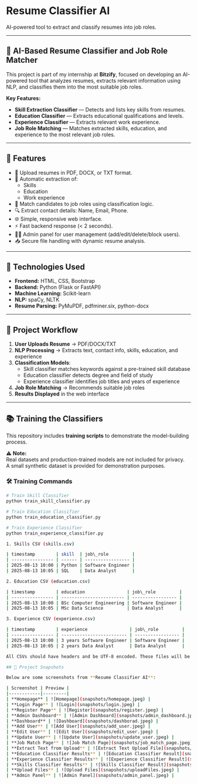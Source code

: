 # Resume Classifier AI

AI-powered tool to extract and classify resumes into job roles.

---

## 🧠 AI-Based Resume Classifier and Job Role Matcher

This project is part of my internship at **Bitzify**, focused on developing an AI-powered tool that analyzes resumes, extracts relevant information using NLP, and classifies them into the most suitable job roles.

**Key Features:**
- **Skill Extraction Classifier** — Detects and lists key skills from resumes.
- **Education Classifier** — Extracts educational qualifications and levels.
- **Experience Classifier** — Extracts relevant work experience.
- **Job Role Matching** — Matches extracted skills, education, and experience to the most relevant job roles.

---

## 🚀 Features

- 📄 Upload resumes in PDF, DOCX, or TXT format.
- 🧠 Automatic extraction of:
  - Skills
  - Education
  - Work experience
- 🎯 Match candidates to job roles using classification logic.
- 🔍 Extract contact details: Name, Email, Phone.
- 🌐 Simple, responsive web interface.
- ⚡ Fast backend response (< 2 seconds).
- 👨‍💼 Admin panel for user management (add/edit/delete/block users).
- 📥 Secure file handling with dynamic resume analysis.

---

## 🧠 Technologies Used

- **Frontend:** HTML, CSS, Bootstrap
- **Backend:** Python (Flask or FastAPI)
- **Machine Learning:** Scikit-learn
- **NLP:** spaCy, NLTK
- **Resume Parsing:** PyMuPDF, pdfminer.six, python-docx

---

## 📌 Project Workflow

1. **User Uploads Resume** → PDF/DOCX/TXT
2. **NLP Processing** → Extracts text, contact info, skills, education, and experience
3. **Classification Models**:
   - Skill classifier matches keywords against a pre-trained skill database
   - Education classifier detects degree and field of study
   - Experience classifier identifies job titles and years of experience
4. **Job Role Matching** → Recommends suitable job roles
5. **Results Displayed** in the web interface

---

## 📚 Training the Classifiers

This repository includes **training scripts** to demonstrate the model-building process.

⚠️ **Note:**  
Real datasets and production-trained models are not included for privacy.  
A small synthetic dataset is provided for demonstration purposes.

### 🛠️ Training Commands

```bash
# Train Skill Classifier
python train_skill_classifier.py

# Train Education Classifier
python train_education_classifier.py

# Train Experience Classifier
python train_experience_classifier.py

1. Skills CSV (skills.csv)

| timestamp        | skill  | job\_role         |
| ---------------- | ------ | ----------------- |
| 2025-08-13 10:00 | Python | Software Engineer |
| 2025-08-13 10:05 | SQL    | Data Analyst      |

2. Education CSV (education.csv)

| timestamp        | education                | job\_role         |
| ---------------- | ------------------------ | ----------------- |
| 2025-08-13 10:00 | BSc Computer Engineering | Software Engineer |
| 2025-08-13 10:05 | MSc Data Science         | Data Analyst      |

3. Experience CSV (experience.csv)

| timestamp        | experience                | job\_role         |
| ---------------- | ------------------------- | ----------------- |
| 2025-08-13 10:00 | 3 years Software Engineer | Software Engineer |
| 2025-08-13 10:05 | 2 years Data Analyst      | Data Analyst      |

All CSVs should have headers and be UTF-8 encoded. These files will be read by the training scripts to build the respective classifiers.

## 📸 Project Snapshots

Below are some screenshots from **Resume Classifier AI**:

| Screenshot | Preview |
|------------|---------|
| **Homepage** | ![Homepage](snapshots/homepage.jpeg) |
| **Login Page** | ![Login](snapshots/login.jpeg) |
| **Register Page** | ![Register](snapshots/register.jpeg) |
| **Admin Dashboard** | ![Admin Dashboard](snapshots/admin_dashboard.jpeg) |
| **Dashboard** | ![Dashboard](snapshots/dashborad.jpeg) |
| **Add User** | ![Add User](snapshots/add_user.jpeg) |
| **Edit User** | ![Edit User](snapshots/edit_user.jpeg) |
| **Update User** | ![Update User](snapshots/update_user.jpeg) |
| **Job Match Page** | ![Job Match Page](snapshots/job_match_page.jpeg) |
| **Extract Text from Upload** | ![Extract Text Upload File](snapshots/extract_text_upload_file.jpeg) |
| **Education Classifier Results** | ![Education Classifier Result](snapshots/education_classier_result.jpeg) |
| **Experience Classifier Results** | ![Experience Classifier Result](snapshots/experience_classifier_results.jpeg) |
| **Skills Classifier Results** | ![Skills Classifier Result](snapshots/skills_classifier_result.jpeg) |
| **Upload Files** | ![Upload Files](snapshots/uploadFiles.jpeg) |
| **Admin Panel** | ![Admin Panel](snapshots/admin_panel.jpeg) |
